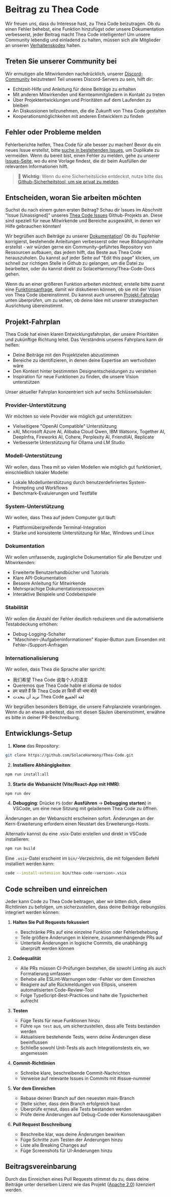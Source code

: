 # Beitrag zu Thea Code

Wir freuen uns, dass du Interesse hast, zu Thea Code beizutragen. Ob du einen Fehler behebst, eine Funktion hinzufügst oder unsere Dokumentation verbesserst, jeder Beitrag macht Thea Code intelligenter! Um unsere Community lebendig und einladend zu halten, müssen sich alle Mitglieder an unseren [Verhaltenskodex](CODE_OF_CONDUCT.md) halten.

## Treten Sie unserer Community bei

Wir ermutigen alle Mitwirkenden nachdrücklich, unserer [Discord-Community](https://discord.gg/thea-placeholder) beizutreten! Teil unseres Discord-Servers zu sein, hilft dir:

- Echtzeit-Hilfe und Anleitung für deine Beiträge zu erhalten
- Mit anderen Mitwirkenden und Kernteammitgliedern in Kontakt zu treten
- Über Projektentwicklungen und Prioritäten auf dem Laufenden zu bleiben
- An Diskussionen teilzunehmen, die die Zukunft von Thea Code gestalten
- Kooperationsmöglichkeiten mit anderen Entwicklern zu finden

## Fehler oder Probleme melden

Fehlerberichte helfen, Thea Code für alle besser zu machen! Bevor du ein neues Issue erstellst, bitte [suche in bestehenden Issues](SolaceHarmony/Thea-Code/issues), um Duplikate zu vermeiden. Wenn du bereit bist, einen Fehler zu melden, gehe zu unserer [Issues-Seite](SolaceHarmony/Thea-Code/issues/new/choose), wo du eine Vorlage findest, die dir beim Ausfüllen der relevanten Informationen hilft.

<blockquote class='warning-note'>
     🔐 <b>Wichtig:</b> Wenn du eine Sicherheitslücke entdeckst, nutze bitte das <a href="https://github.com/SolaceHarmony/Thea-Code/security/advisories/new">Github-Sicherheitstool, um sie privat zu melden</a>.
</blockquote>

## Entscheiden, woran Sie arbeiten möchten

Suchst du nach einem guten ersten Beitrag? Schau dir Issues im Abschnitt "Issue [Unassigned]" unseres [Thea Code Issues](https://github.com/orgs/sydneyrenee/projects/1) Github-Projekts an. Diese sind speziell für neue Mitwirkende und Bereiche ausgewählt, in denen wir Hilfe gebrauchen könnten!

Wir begrüßen auch Beiträge zu unserer [Dokumentation](https://docs.thea-placeholder.com/)! Ob du Tippfehler korrigierst, bestehende Anleitungen verbesserst oder neue Bildungsinhalte erstellst - wir würden gerne ein Community-geführtes Repository von Ressourcen aufbauen, das jedem hilft, das Beste aus Thea Code herauszuholen. Du kannst auf jeder Seite auf "Edit this page" klicken, um schnell zur richtigen Stelle in Github zu gelangen, um die Datei zu bearbeiten, oder du kannst direkt zu SolaceHarmony/Thea-Code-Docs gehen.

Wenn du an einer größeren Funktion arbeiten möchtest, erstelle bitte zuerst eine [Funktionsanfrage](SolaceHarmony/Thea-Code/discussions/categories/feature-requests?discussions_q=is%3Aopen+category%3A%22Feature+Requests%22+sort%3Atop), damit wir diskutieren können, ob sie mit der Vision von Thea Code übereinstimmt. Du kannst auch unseren [Projekt-Fahrplan](#projekt-fahrplan) unten überprüfen, um zu sehen, ob deine Idee mit unserer strategischen Ausrichtung übereinstimmt.

## Projekt-Fahrplan

Thea Code hat einen klaren Entwicklungsfahrplan, der unsere Prioritäten und zukünftige Richtung leitet. Das Verständnis unseres Fahrplans kann dir helfen:

- Deine Beiträge mit den Projektzielen abzustimmen
- Bereiche zu identifizieren, in denen deine Expertise am wertvollsten wäre
- Den Kontext hinter bestimmten Designentscheidungen zu verstehen
- Inspiration für neue Funktionen zu finden, die unsere Vision unterstützen

Unser aktueller Fahrplan konzentriert sich auf sechs Schlüsselsäulen:

### Provider-Unterstützung

Wir möchten so viele Provider wie möglich gut unterstützen:

- Vielseitigere "OpenAI Compatible" Unterstützung
- xAI, Microsoft Azure AI, Alibaba Cloud Qwen, IBM Watsonx, Together AI, DeepInfra, Fireworks AI, Cohere, Perplexity AI, FriendliAI, Replicate
- Verbesserte Unterstützung für Ollama und LM Studio

### Modell-Unterstützung

Wir wollen, dass Thea mit so vielen Modellen wie möglich gut funktioniert, einschließlich lokaler Modelle:

- Lokale Modellunterstützung durch benutzerdefiniertes System-Prompting und Workflows
- Benchmark-Evaluierungen und Testfälle

### System-Unterstützung

Wir wollen, dass Thea auf jedem Computer gut läuft:

- Plattformübergreifende Terminal-Integration
- Starke und konsistente Unterstützung für Mac, Windows und Linux

### Dokumentation

Wir wollen umfassende, zugängliche Dokumentation für alle Benutzer und Mitwirkenden:

- Erweiterte Benutzerhandbücher und Tutorials
- Klare API-Dokumentation
- Bessere Anleitung für Mitwirkende
- Mehrsprachige Dokumentationsressourcen
- Interaktive Beispiele und Codebeispiele

### Stabilität

Wir wollen die Anzahl der Fehler deutlich reduzieren und die automatisierte Testabdeckung erhöhen:

- Debug-Logging-Schalter
- "Maschinen-/Aufgabeninformationen" Kopier-Button zum Einsenden mit Fehler-/Support-Anfragen

### Internationalisierung

Wir wollen, dass Thea die Sprache aller spricht:

- 我们希望 Thea Code 说每个人的语言
- Queremos que Thea Code hable el idioma de todos
- हम चाहते हैं कि Thea Code हर किसी की भाषा बोले
- نريد أن يتحدث Thea Code لغة الجميع

Wir begrüßen besonders Beiträge, die unsere Fahrplanziele voranbringen. Wenn du an etwas arbeitest, das mit diesen Säulen übereinstimmt, erwähne es bitte in deiner PR-Beschreibung.

## Entwicklungs-Setup

1. **Klone** das Repository:

```sh
git clone https://github.com/SolaceHarmony/Thea-Code.git
```

2. **Installiere Abhängigkeiten**:

```sh
npm run install:all
```

3. **Starte die Webansicht (Vite/React-App mit HMR)**:

```sh
npm run dev
```

4. **Debugging**:
   Drücke `F5` (oder **Ausführen** → **Debugging starten**) in VSCode, um eine neue Sitzung mit geladenem Thea Code zu öffnen.

Änderungen an der Webansicht erscheinen sofort. Änderungen an der Kern-Erweiterung erfordern einen Neustart des Erweiterungs-Hosts.

Alternativ kannst du eine .vsix-Datei erstellen und direkt in VSCode installieren:

```sh
npm run build
```

Eine `.vsix`-Datei erscheint im `bin/`-Verzeichnis, die mit folgendem Befehl installiert werden kann:

```sh
code --install-extension bin/thea-code-<version>.vsix
```

## Code schreiben und einreichen

Jeder kann Code zu Thea Code beitragen, aber wir bitten dich, diese Richtlinien zu befolgen, um sicherzustellen, dass deine Beiträge reibungslos integriert werden können:

1. **Halten Sie Pull Requests fokussiert**

    - Beschränke PRs auf eine einzelne Funktion oder Fehlerbehebung
    - Teile größere Änderungen in kleinere, zusammenhängende PRs auf
    - Unterteile Änderungen in logische Commits, die unabhängig überprüft werden können

2. **Codequalität**

    - Alle PRs müssen CI-Prüfungen bestehen, die sowohl Linting als auch Formatierung umfassen
    - Behebe alle ESLint-Warnungen oder -Fehler vor dem Einreichen
    - Reagiere auf alle Rückmeldungen von Ellipsis, unserem automatisierten Code-Review-Tool
    - Folge TypeScript-Best-Practices und halte die Typsicherheit aufrecht

3. **Testen**

    - Füge Tests für neue Funktionen hinzu
    - Führe `npm test` aus, um sicherzustellen, dass alle Tests bestanden werden
    - Aktualisiere bestehende Tests, wenn deine Änderungen diese beeinflussen
    - Schließe sowohl Unit-Tests als auch Integrationstests ein, wo angemessen

4. **Commit-Richtlinien**

    - Schreibe klare, beschreibende Commit-Nachrichten
    - Verweise auf relevante Issues in Commits mit #issue-nummer

5. **Vor dem Einreichen**

    - Rebase deinen Branch auf den neuesten main-Branch
    - Stelle sicher, dass dein Branch erfolgreich baut
    - Überprüfe erneut, dass alle Tests bestanden werden
    - Prüfe deine Änderungen auf Debug-Code oder Konsolenausgaben

6. **Pull Request Beschreibung**
    - Beschreibe klar, was deine Änderungen bewirken
    - Füge Schritte zum Testen der Änderungen hinzu
    - Liste alle Breaking Changes auf
    - Füge Screenshots für UI-Änderungen hinzu

## Beitragsvereinbarung

Durch das Einreichen eines Pull Requests stimmst du zu, dass deine Beiträge unter derselben Lizenz wie das Projekt ([Apache 2.0](../LICENSE)) lizenziert werden.
